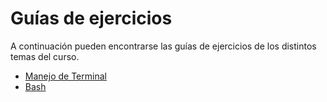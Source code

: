 # Guías de ejercicios

A continuación pueden encontrarse las guías de ejercicios de los distintos temas del curso.

  * [Manejo de Terminal](guias/terminal.md)
  * [Bash](guias/bash.md)